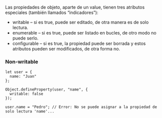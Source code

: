 Las propiedades de objeto, aparte de un value, tienen tres atributos especiales (también llamados “indicadores”):

* writable – si es true, puede ser editado, de otra manera es de solo lectura.
* enumerable – si es true, puede ser listado en bucles, de otro modo no puede serlo.
* configurable – si es true, la propiedad puede ser borrada y estos atributos pueden ser modificados, de otra forma no.



###  Non-writable
  
    let user = {
      name: "Juan"
    };
    
    Object.defineProperty(user, "name", {
      writable: false
    });
    
    user.name = "Pedro"; // Error: No se puede asignar a la propiedad de solo lectura 'name'...
